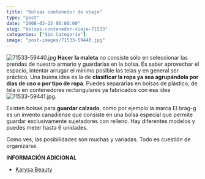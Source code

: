 ```yaml
---
title: "Bolsas contenedor de viaje"
type: "post"
date: "2008-03-25 00:00:00"
slug: "bolsas-contenedor-viaje-71533"
categories: ["Sin Categoría"]
image: "post-images/71533-59440.jpg"
---
```


![71533-59440.jpg](post-images/71533-59440.jpg "71533-59440.jpg") **Hacer la maleta** no consiste sólo en seleccionar las prendas de nuestro armario y guardarlas en la bolsa. Es saber aprovechar el espacio, intentar arrugar el mínimo posible las telas y en general ser práctico. Una buena idea es la de **clasificar la ropa ya sea agrupándola por dias de uso o por tipo de ropa**. Puedes separarlas en bolsas de plástico, de tela o en contenedores rectangulares ya fabricados con esa idea![71533-59441.jpg](post-images/71533-59441.jpg "71533-59441.jpg").

Existen bolsas para **guardar calzado**, como por ejemplo la marca [](/wp-content/uploads/2008/03/71533-59442.jpg "brag-g")El brag-g es un invento canadiense que consiste en una bolsa especial que permite guardar exclusivamente sujetadores con relleno. Hay diferentes modelos y puedes meter hasta 6 unidades.

Como ves, las posibilidades son muchas y variadas. Todo es cuestión de organizarse.

**INFORMACIÓN ADICIONAL**

- [Karysa Beauty](http://www.karysabeauty.com/noticia.aspx?i=39)